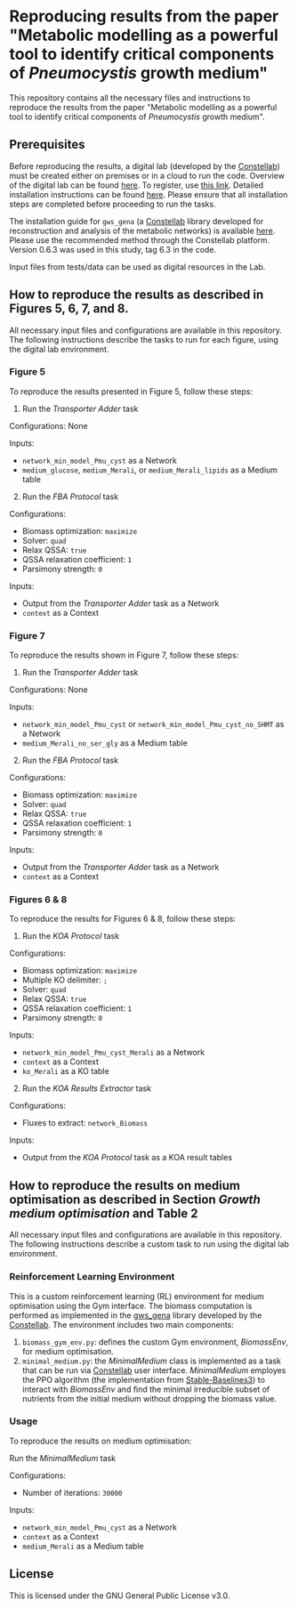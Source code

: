 # Reproducing results from the paper "Metabolic modelling as a powerful tool to identify critical components of _Pneumocystis_ growth medium"
This repository contains all the necessary files and instructions to reproduce the results from the paper "Metabolic modelling as a powerful tool to identify critical components of _Pneumocystis_ growth medium".

## Prerequisites
Before reproducing the results, a digital lab (developed by the [Constellab](https://constellab.io/)) must be created either on premises or in a cloud to run the code. Overview of the digital lab can be found [here](https://constellab.community/bricks/gws_academy/latest/doc/digital-lab/overview/294e86b4-ce9a-4c56-b34e-61c9a9a8260d). To register, use [this link](https://constellab.space/signup). Detailed installation instructions can be found [here](https://constellab.community/bricks/gws_academy/latest/doc/digital-lab/digital-lab-for-desktop/700a88e8-da5c-4e97-b6eb-86e1b26f73e4#tutoriel-en-fran%C3%A7ais-pour-installer-un-digital-lab-desktop). Please ensure that all installation steps are completed before proceeding to run the tasks.

The installation guide for `gws_gena` (a [Constellab](https://constellab.io/) library developed for reconstruction and analysis of the metabolic networks) is available [here](https://github.com/Constellab/gws_gena/tree/master?tab=readme-ov-file). Please use the recommended method through the Constellab platform. Version 0.6.3 was used in this study, tag 6.3 in the code.

Input files from tests/data can be used as digital resources in the Lab.

## How to reproduce the results as described in Figures 5, 6, 7, and 8. 
All necessary input files and configurations are available in this repository. The following instructions describe the tasks to run for each figure, using the digital lab environment.

### Figure 5
To reproduce the results presented in Figure 5, follow these steps:

1. Run the _Transporter Adder_ task

  Configurations: None
  
  Inputs:
  - `network_min_model_Pmu_cyst` as a Network
  - `medium_glucose`, `medium_Merali`, or `medium_Merali_lipids` as a Medium table

2. Run the _FBA Protocol_ task

  Configurations:
  - Biomass optimization: `maximize`
  - Solver: `quad`
  - Relax QSSA: `true`
  - QSSA relaxation coefficient: `1`
  - Parsimony strength: `0`
  
  Inputs:
  - Output from the _Transporter Adder_ task as a Network
  - `context` as a Context

### Figure 7
To reproduce the results shown in Figure 7, follow these steps:

1. Run the _Transporter Adder_ task

  Configurations: None
  
  Inputs:
  - `network_min_model_Pmu_cyst` or `network_min_model_Pmu_cyst_no_SHMT` as a Network
  - `medium_Merali_no_ser_gly` as a Medium table

2. Run the _FBA Protocol_ task

  Configurations:
  - Biomass optimization: `maximize`
  - Solver: `quad`
  - Relax QSSA: `true`
  - QSSA relaxation coefficient: `1`
  - Parsimony strength: `0`
  
  Inputs:
  - Output from the _Transporter Adder_ task as a Network
  - `context` as a Context

### Figures 6 & 8
To reproduce the results for Figures 6 & 8, follow these steps:

1. Run the _KOA Protocol_ task

  Configurations:
  - Biomass optimization: `maximize`
  - Multiple KO delimiter: `;`
  - Solver: `quad`
  - Relax QSSA: `true`
  - QSSA relaxation coefficient: `1`
  - Parsimony strength: `0`
  
  Inputs:
  - `network_min_model_Pmu_cyst_Merali` as a Network
  - `context` as a Context
  - `ko_Merali` as a KO table

2. Run the _KOA Results Extractor_ task

  Configurations:
  - Fluxes to extract: `network_Biomass`
  
  Inputs:
  - Output from the _KOA Protocol_ task as a KOA result tables

## How to reproduce the results on medium optimisation as described in Section _Growth medium optimisation_ and Table 2
All necessary input files and configurations are available in this repository. The following instructions describe a custom task to run using the digital lab environment.

### Reinforcement Learning Environment
This is a custom reinforcement learning (RL) environment for medium optimisation using the Gym interface. The biomass computation is performed as implemented in the [gws_gena](https://github.com/Constellab/gws_gena) library developed by the [Constellab](https://constellab.io/). The environment includes two main components:

1. `biomass_gym_env.py`: defines the custom Gym environment, _BiomassEnv_, for medium optimisation.
2. `minimal_medium.py`: the _MinimalMedium_ class is implemented as a task that can be run via [Constellab](https://constellab.io/) user interface. _MinimalMedium_ employes the PPO algorithm (the implementation from [Stable-Baselines3](https://stable-baselines3.readthedocs.io/en/master/)) to interact with _BiomassEnv_ and find the minimal irreducible subset of nutrients from the initial medium without dropping the biomass value.

### Usage
To reproduce the results on medium optimisation:

Run the _MinimalMedium_ task

  Configurations:
  - Number of iterations: `30000`
  
  Inputs:
  - `network_min_model_Pmu_cyst` as a Network
  - `context` as a Context
  - `medium_Merali` as a Medium table

## License
This is licensed under the GNU General Public License v3.0.
